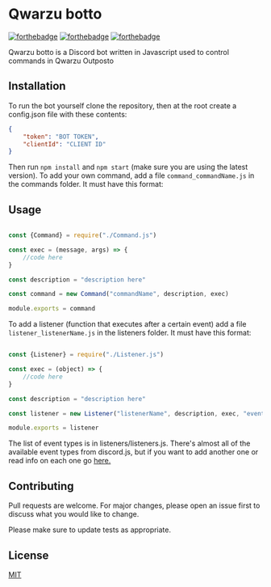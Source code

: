 # Qwarzu botto


[![forthebadge](https://forthebadge.com/images/badges/powered-by-pull-requests.svg)](https://forthebadge.com)
[![forthebadge](https://forthebadge.com/images/badges/fuck-it-ship-it.svg)](https://forthebadge.com)
[![forthebadge](https://forthebadge.com/images/badges/0-percent-optimized.svg)](https://forthebadge.com)


Qwarzu botto is a Discord bot written in Javascript used to control commands in Qwarzu Outposto

## Installation

To run the bot yourself clone the repository, then at the root create a config.json file with these contents:
```json
{
	"token": "BOT TOKEN",
	"clientId": "CLIENT ID"
}
```
Then run `npm install` and `npm start` (make sure you are using the latest version). To add your own command, add a file `command_commandName.js` in the commands folder. It must have this format:
## Usage

``` javascript

const {Command} = require("./Command.js")

const exec = (message, args) => {
	//code here
}

const description = "description here"

const command = new Command("commandName", description, exec)

module.exports = command
```

To add a listener (function that executes after a certain event) add a file `listener_listenerName.js` in the listeners folder. It must have this format:

``` javascript

const {Listener} = require("./Listener.js")

const exec = (object) => {
	//code here
}

const description = "description here"

const listener = new Listener("listenerName", description, exec, "eventType")

module.exports = listener
```
The list of event types is in listeners/listeners.js. There's almost all of the available event types from discord.js, but if you want to add another one or read info on each one go [here.](https://discord.js.org/#/docs/discord.js/stable/class/Client)

## Contributing
Pull requests are welcome. For major changes, please open an issue first to discuss what you would like to change.

Please make sure to update tests as appropriate.

## License
[MIT](https://choosealicense.com/licenses/mit/)
